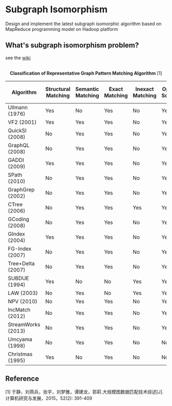 # Subgraph Isomorphism

Design and implement the latest subgraph isomorphic algorithm based on MapReduce programming model on Hadoop platform

## What's subgraph isomorphism problem?

see the [wiki](https://en.wikipedia.org/wiki/Subgraph_isomorphism_problem)


<br />
<div align="center">
<strong>Classification of Representative Graph Pattern Matching Algorithm</strong> [1]
</div>


| Algorithm | Structural Matching | Semantic Matching |  Exact Matching | Inexact Matching | Optimal Solution | Approximate Solution | Static Graph Matching | Dynamic Graph Matching |
| - | - | - | - | - | - | - | - | - |
| Ullmann (1976)      | Yes | No  | Yes | No  | Yes | No  | Yes | No  |
| VF2 (2001)          | Yes | Yes | Yes | No  | Yes | No  | Yes | No  |
| QuickSI (2008)      | No  | Yes | Yes | No  | Yes | No  | Yes | No  |
| GraphQL (2008)      | No  | Yes | Yes | No  | Yes | No  | Yes | No  |
| GADDI (2009)        | Yes | Yes | Yes | No  | Yes | No  | Yes | No  |
| SPath (2010)        | No  | Yes | Yes | No  | Yes | No  | Yes | No  |
| GraphGrep (2002)    | No  | Yes | Yes | No  | Yes | No  | Yes | Yes |
| CTree (2006)        | No  | Yes | Yes | Yes | Yes | No  | Yes | No  |
| GCoding (2008)      | No  | Yes | Yes | No  | Yes | No  | Yes | No  |
| GIndex (2004)       | Yes | Yes | Yes | No  | Yes | No  | Yes | No  |
| FG-Index (2007)     | No  | Yes | Yes | No  | Yes | No  | Yes | No  |
| Tree+Delta (2007)   | No  | Yes | Yes | No  | Yes | No  | Yes | No  |
| SUBDUE (1994)       | Yes | No  | No  | Yes | Yes | No  | Yes | No  |
| LAW (2003)          | No  | Yes | No  | Yes | Yes | No  | Yes | No  |
| NPV (2010)          | No  | Yes | Yes | No  | Yes | No  | Yes | Yes |
| IncMatch (2012)     | No  | Yes | Yes | No  | Yes | No  | Yes | Yes |
| StreamWorks (2013)  | No  | Yes | Yes | No  | Yes | No  | No  | Yes |
| Umcyama (1998)      | No  | Yes | Yes | No  | No  | Yes | Yes | No  |
| Christmas (1995)    | Yes | No  | Yes | No  | No  | Yes | Yes | No  |


## Reference

[1] 于静，刘燕兵，张宇，刘梦雅，谭建龙，郭莉.大规模图数据匹配技术综述[J].计算机研究与发展，2015，52(2): 391-409

